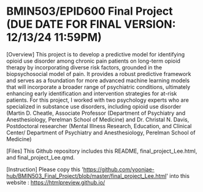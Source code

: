 
# BMIN503/EPID600 Final Project (DUE DATE FOR FINAL VERSION: 12/13/24 11:59PM)

[Overview]
This project is to develop a predictive model for identifying opioid use disorder among chronic pain patients on long-term opioid therapy by incorporating diverse risk factors, grounded in the biopsychosocial model of pain. It provides a robust predictive framework and serves as a foundation for more advanced machine learning models that will incorporate a broader range of psychiatric conditions, ultimately enhancing early identification and intervention strategies for at-risk patients. For this project, I worked with two psychology experts who are specialized in substance use disorders, including opioid use disorder (Martin D. Cheatle, Associate Professor
(Department of Psychiatry and Anesthesiology, Perelman School of Medicine) and Dr. Christal N. Davis, Postdoctoral researcher (Mental Illness Research, Education, and Clinical Center/ Department of Psychiatry and Anesthesiology, Perelman School of Medicine)

[Files]
This Github repository includes this README, final_project_Lee.html, and final_project_Lee.qmd.

[Instruction]
Please copy this 'https://github.com/yoonjae-hub/BMIN503_Final_Project/blob/master/final_project_Lee.html' into this website : https://htmlpreview.github.io/


<!-- Links -->
[forking]: https://guides.github.com/activities/forking/

